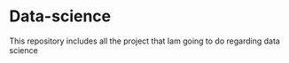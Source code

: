 # Data-science
This repository includes all the project that Iam going to do regarding data science
